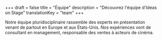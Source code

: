 +++
draft			= false
title			= "Équipe"
description		= "Découvrez l'équipe d'Ideas on Stage"
translationKey	= "team"
+++

Notre équipe pluridisciplinaire rassemble des experts en présentation venant de partout en Europe et aux États-Unis. Nos expériences vont de consultant en management, responsable des ventes à acteurs de cinéma.